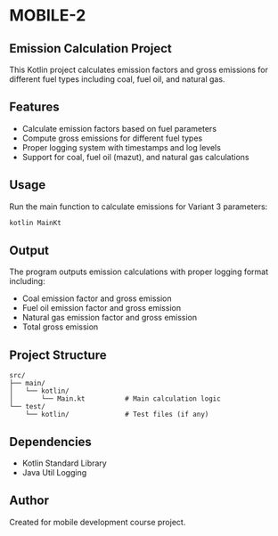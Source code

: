 # MOBILE-2

## Emission Calculation Project

This Kotlin project calculates emission factors and gross emissions for different fuel types including coal, fuel oil, and natural gas.

## Features

- Calculate emission factors based on fuel parameters
- Compute gross emissions for different fuel types
- Proper logging system with timestamps and log levels
- Support for coal, fuel oil (mazut), and natural gas calculations

## Usage

Run the main function to calculate emissions for Variant 3 parameters:

```bash
kotlin MainKt
```

## Output

The program outputs emission calculations with proper logging format including:

- Coal emission factor and gross emission
- Fuel oil emission factor and gross emission  
- Natural gas emission factor and gross emission
- Total gross emission

## Project Structure

```text
src/
├── main/
│   └── kotlin/
│       └── Main.kt          # Main calculation logic
└── test/
    └── kotlin/              # Test files (if any)
```

## Dependencies

- Kotlin Standard Library
- Java Util Logging

## Author

Created for mobile development course project.
